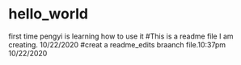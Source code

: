 # hello_world
first time pengyi is learning how to use it
#This is a readme file I am creating. 10/22/2020
#creat a readme_edits braanch file.10:37pm 10/22/2020

